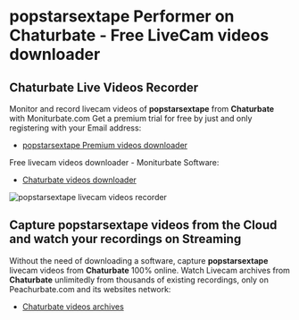 # popstarsextape Performer on Chaturbate - Free LiveCam videos downloader

## Chaturbate Live Videos Recorder

Monitor and record livecam videos of **popstarsextape** from **Chaturbate** with Moniturbate.com
Get a premium trial for free by just and only registering with your Email address:
* [popstarsextape Premium videos downloader](https://moniturbate.com/request-demo-licence-key.html)

Free livecam videos downloader - Moniturbate Software:
* [Chaturbate videos downloader](https://moniturbate.com/moniturbate-download-software.html)

![popstarsextape livecam videos recorder](https://peachurnet.com/templates/moniturbate-software.png)


## Capture popstarsextape videos from the Cloud and watch your recordings on Streaming

Without the need of downloading a software, capture **popstarsextape** livecam videos from **Chaturbate** 100% online.
Watch Livecam archives from **Chaturbate** unlimitedly from thousands of existing recordings, only on Peachurbate.com and its websites network:
* [Chaturbate videos archives](https://peachurnet.com/)